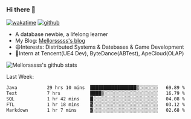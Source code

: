 ### Hi there 👋

[![wakatime](https://wakatime.com/badge/user/cd44d41f-b4b1-4dda-8c5f-910966f6c9d4.svg)](https://wakatime.com/@cd44d41f-b4b1-4dda-8c5f-910966f6c9d4)
[![github](https://img.shields.io/github/followers/Mellorsssss?logo=github&style=plastic)](https://github.com/Mellorsssss?tab=followers)
- A database newbie, a lifelong learner
- My Blog: [Mellorsssss's blog](https://mellorsssss.com/)
- 😄Interests: Distributed Systems & Datebases & Game Development
- 🤔Intern at Tencent(UE4 Dev), ByteDance(ABTest), ApeCloud(OLAP)


![Mellorsssss's github stats](https://github-readme-stats-mellorsssss.vercel.app/api?username=Mellorsssss&show_icons=true&theme=radical)

<!-- ![Top Langs](https://github-readme-stats.vercel.app/api/top-langs/?username=anuraghazra&hide=javascript,html,typescript,css,glsl) -->

<!--
**Mellorsssss/Mellorsssss** is a ✨ _special_ ✨ repository because its `README.md` (this file) appears on your GitHub profile.

Here are some ideas to get you started:

- 🔭 I’m currently working on ...
- 🌱 I’m currently learning ...
- 👯 I’m looking to collaborate on ...
- 🤔 I’m looking for help with ...
- 💬 Ask me about ...
- 📫 How to reach me: ...
- 😄 Pronouns: ...
- ⚡ Fun fact: ...
-->

Last Week:
<!--START_SECTION:waka-->

```txt
Java           29 hrs 10 mins  █████████████████▒░░░░░░░   69.89 %
Text           7 hrs           ████▒░░░░░░░░░░░░░░░░░░░░   16.79 %
SQL            1 hr 42 mins    █░░░░░░░░░░░░░░░░░░░░░░░░   04.08 %
FTL            1 hr 18 mins    ▓░░░░░░░░░░░░░░░░░░░░░░░░   03.12 %
Markdown       1 hr 7 mins     ▓░░░░░░░░░░░░░░░░░░░░░░░░   02.68 %
```

<!--END_SECTION:waka-->
